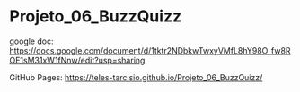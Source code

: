# Projeto_06_BuzzQuizz

google doc:
https://docs.google.com/document/d/1tktr2NDbkwTwxyVMfL8hY98O_fw8ROE1sM31xW1fNnw/edit?usp=sharing

GitHub Pages:
https://teles-tarcisio.github.io/Projeto_06_BuzzQuizz/
